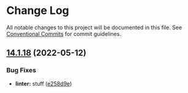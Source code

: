 # Change Log

All notable changes to this project will be documented in this file.
See [Conventional Commits](https://conventionalcommits.org) for commit guidelines.

## [14.1.18](https://github.com/nrwl/nx/compare/14.1.5...14.1.18) (2022-05-12)


### Bug Fixes

* **linter:** stuff ([e258d9e](https://github.com/nrwl/nx/commit/e258d9eb8e7d6c059cc33524f505d0dd2d2ca477))
